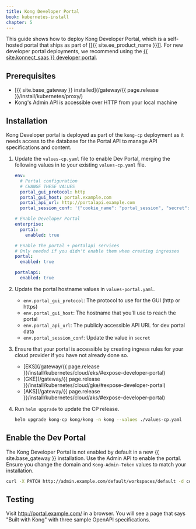```yaml
---
title: Kong Developer Portal
book: kubernetes-install
chapter: 5
---
```


This guide shows how to deploy Kong Developer Portal, which is a self-hosted portal that ships as part of [[{{ site.ee_product_name  }}]]. For new developer portal deployments, we recommend using the <a href="https://konghq.com/products/kong-konnect/register?utm_medium=referral&utm_source=docs&utm_campaign=gateway-konnect&utm_content=kubernetes-install">{{ site.konnect_saas }} developer portal</a>.

## Prerequisites

* [{{ site.base_gateway }} installed](/gateway/{{ page.release }}/install/kubernetes/proxy/)
* Kong's Admin API is accessible over HTTP from your local machine

## Installation

Kong Developer portal is deployed as part of the `kong-cp` deployment as it needs access to the database for the Portal API to manage API specifications and content.

1. Update the `values-cp.yaml` file to enable Dev Portal, merging the following values in to your existing `values-cp.yaml` file.

    ```yaml
    env:
      # Portal configuration
      # CHANGE THESE VALUES
      portal_gui_protocol: http
      portal_gui_host: portal.example.com
      portal_api_url: http://portalapi.example.com
      portal_session_conf: '{"cookie_name": "portal_session", "secret": "PORTAL_SUPER_SECRET", "storage": "kong"}'
    
    # Enable Developer Portal
    enterprise:
      portal:
        enabled: true
    
    # Enable the portal + portalapi services
    # Only needed if you didn't enable them when creating ingresses
    portal:
      enabled: true

    portalapi:
      enabled: true
    ```

1. Update the portal hostname values in `values-portal.yaml`.

    - `env.portal_gui_protocol`: The protocol to use for the GUI (http or https)
    - `env.portal_gui_host`: The hostname that you'll use to reach the portal
    - `env.portal_api_url`: The publicly accessible API URL for dev portal data
    - `env.portal_session_conf`: Update the value in `secret`

1. Ensure that your portal is accessible by creating ingress rules for your cloud provider if you have not already done so.

    * [EKS](/gateway/{{ page.release }}/install/kubernetes/cloud/eks/#expose-developer-portal)
    * [GKE](/gateway/{{ page.release }}/install/kubernetes/cloud/gke/#expose-developer-portal)
    * [AKS](/gateway/{{ page.release }}/install/kubernetes/cloud/aks/#expose-developer-portal)

1. Run `helm upgrade` to update the CP release.

    ```bash
    helm upgrade kong-cp kong/kong -n kong --values ./values-cp.yaml
    ```

## Enable the Dev Portal

The Kong Developer Portal is not enabled by default in a new {{ site.base_gateway }} installation. Use the Admin API to enable the portal. Ensure you change the domain and `Kong-Admin-Token` values to match your installation.

```bash
curl -X PATCH http://admin.example.com/default/workspaces/default -d config.portal=true -H 'Kong-Admin-User: kong_admin' -H 'Kong-Admin-Token: YOUR_PASSWORD'
```

## Testing

Visit <http://portal.example.com/> in a browser. You will see a page that says "Built with Kong" with three sample OpenAPI specifications.